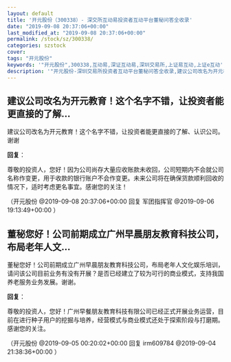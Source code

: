 ```yaml
---
layout: default
title: '开元股份（300338）- 深交所互动易投资者互动平台董秘问答全收录'
date: "2019-09-08 20:37:06+00:00"
last_modified_at: "2019-09-08 20:37:06+00:00"
permalink: /stock/sz/300338/
categories: szstock
cover: 
tags: "开元股份"
keywords: '"开元股份",300338,互动易,深证互动易,深圳交易所,上证易互动,上证e互动'
description: '"开元股份-深圳交易所投资者互动平台董秘问答全收录,建议公司改名为开元教育！这个名字不错，让投资者能更直接的了解、认识公司。谢谢"'
---
```


## 建议公司改名为开元教育！这个名字不错，让投资者能更直接的了解...

建议公司改名为开元教育！这个名字不错，让投资者能更直接的了解、认识公司。谢谢

**回复**：

尊敬的投资人，您好！因为公司尚存大量应收账款未收回，公司短期内不会就公司名称作变更，用于收款的银行账户不会作变更。未来公司将在确保货款顺利回收的情况下，适时考虑更名事宜。感谢您的关注！ 

（开元股份  @2019-09-08 20:37:06+00:00 回复 军团指挥官  @2019-09-06 19:13:49+00:00 ）

## 董秘您好！公司前期成立广州早晨朋友教育科技公司，布局老年人文...

董秘您好！公司前期成立广州早晨朋友教育科技公司，布局老年人文化娱乐培训，请问该公司目前业务有没有开展？是否已经建立了较为可行的商业模式，支持我国养老服务业务发展。谢谢。

**回复**：

尊敬的投资人，您好！广州早餐朋友教育科技有限公司已经正式开展业务运营，目前在进行种子用户的挖掘与培养，经营模式与商业模式还处于探索阶段与打磨期。感谢您的关注。 

（开元股份  @2019-09-05 00:20:02+00:00 回复 irm609784  @2019-09-04 21:38:36+00:00 ）


